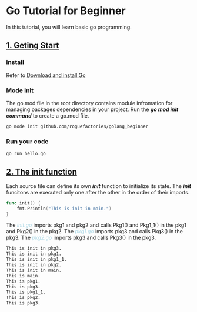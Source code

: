 # Go Tutorial for Beginner
In this tutorial, you will learn basic go programming.

## [1. Geting Start](https://github.com/roguefactories/golang_beginner/tree/main/01_Getting_Start)

### Install
Refer to [Download and install Go](https://golang.org/doc/install)

### Mode init
The go.mod file in the root directory contains module infromation for managing packages dependencies in your project. Run the ***go mod init command*** to create a go.mod file.
```bash
go mode init github.com/roguefactories/golang_beginner
```

### Run your code
```bash
go run hello.go
```

## [2. The init function](https://github.com/roguefactories/golang_beginner/tree/main/02_The_Init_Function)

Each source file can define its own ***init*** function to initialize its state. The ***init*** funcitons are executed only one after the other in the order of their imports.

```go
func init() {
	fmt.Println("This is init in main.")
}
```

The <span style="color:lightblue">*init.go*</span> imports pkg1 and pkg2 and calls Pkg1() and Pkg1_1() in the pkg1 and Pkg2() in the pkg2. The <span style="color:lightblue">*pkg1.go*</span> imports pkg3 and calls Pkg3() in the pkg3. The <span style="color:lightblue">*pkg2.go*</span> imports pkg3 and calls Pkg3() in the pkg3.

```bash
This is init in pkg3.
This is init in pkg1.
This is init in pkg1_1.
This is init in pkg2.
This is init in main.
This is main.
This is pkg1.
This is pkg3.
This is pkg1_1.
This is pkg2.
This is pkg3.
```

